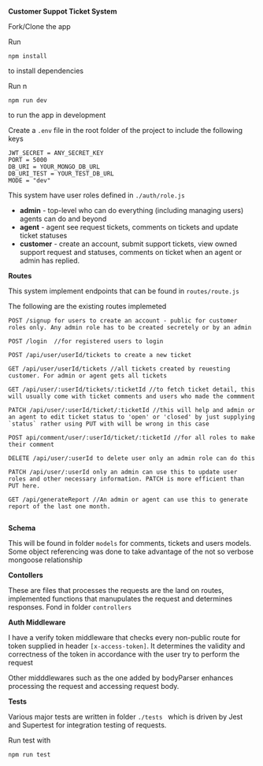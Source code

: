 
**Customer Suppot Ticket System**

Fork/Clone the app

Run 

```
npm install 
```
to install dependencies

Run n
```
npm run dev 
```
to run the app in development

Create a ```.env``` file in the root folder of the project to include the following keys

```
JWT_SECRET = ANY_SECRET_KEY
PORT = 5000
DB_URI = YOUR_MONGO_DB_URL
DB_URI_TEST = YOUR_TEST_DB_URL
MODE = "dev"
```


This system have user roles defined in ```./auth/role.js```

 - __admin__ - top-level who can do everything (including managing users) agents can do and beyond
 - __agent__ - agent see request tickets, comments on tickets and update ticket statuses
 - __customer__ - create an account, submit support tickets, view owned support request and statuses, comments on ticket when an agent or admin has replied.

 **Routes**

 This system implement endpoints that can be found in ```routes/route.js```

 The following are the existing routes implemeted

 ```
 POST /signup for users to create an account - public for customer roles only. Any admin role has to be created secretely or by an admin

 POST /login  //for registered users to login

 POST /api/user/userId/tickets to create a new ticket

 GET /api/user/userId/tickets //all tickets created by reuesting customer. For admin or agent gets all tickets

 GET /api/user/:userId/tickets/:ticketId //to fetch ticket detail, this will usually come with ticket comments and users who made the commment

 PATCH /api/user/:userId/ticket/:ticketId //this will help and admin or an agent to edit ticket status to 'open' or 'closed' by just supplying `status` rather using PUT with will be wrong in this case

 POST api/comment/user/:userId/ticket/:ticketId //for all roles to make their comment

DELETE /api/user/:userId to delete user only an admin role can do this

PATCH /api/user/:userId only an admin can use this to update user roles and other necessary information. PATCH is more efficient than PUT here.

GET /api/generateReport //An admin or agent can use this to generate report of the last one month.


 ```

 **Schema**

 This will be found in folder ```models``` for comments, tickets and users models. Some object referencing was done to take advantage of the not so verbose mongoose relationship


 **Contollers**

 These are files that processes the requests are the land on routes, implemented functions that manupulates the request and determines responses. Fond in folder ```controllers```

 **Auth Middleware**


 I have a verify token middleware that checks every non-public route for token supplied in header ```[x-access-token]```. It determines the validity and correctness of the token in accordance with the user try to perform the request

 Other midddlewares such as the one added by bodyParser enhances processing the request and accessing request body.

 **Tests**

 Various major tests are written in folder `./tests ` which is driven by Jest and Supertest for integration testing of requests.

 Run test with

 ```
 npm run test
 ```

